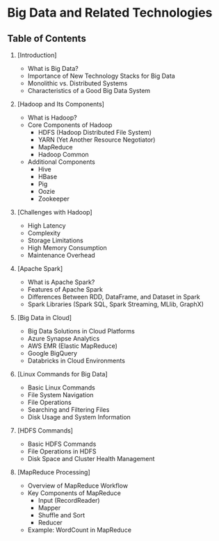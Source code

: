 # Big Data and Related Technologies

## Table of Contents

1. [Introduction]
   - What is Big Data?
   - Importance of New Technology Stacks for Big Data
   - Monolithic vs. Distributed Systems
   - Characteristics of a Good Big Data System

2. [Hadoop and Its Components]
   - What is Hadoop?
   - Core Components of Hadoop
     - HDFS (Hadoop Distributed File System)
     - YARN (Yet Another Resource Negotiator)
     - MapReduce
     - Hadoop Common
   - Additional Components
     - Hive
     - HBase
     - Pig
     - Oozie
     - Zookeeper

3. [Challenges with Hadoop]
   - High Latency
   - Complexity
   - Storage Limitations
   - High Memory Consumption
   - Maintenance Overhead

4. [Apache Spark]
   - What is Apache Spark?
   - Features of Apache Spark
   - Differences Between RDD, DataFrame, and Dataset in Spark
   - Spark Libraries (Spark SQL, Spark Streaming, MLlib, GraphX)

5. [Big Data in Cloud]
   - Big Data Solutions in Cloud Platforms
   - Azure Synapse Analytics
   - AWS EMR (Elastic MapReduce)
   - Google BigQuery
   - Databricks in Cloud Environments

6. [Linux Commands for Big Data]
   - Basic Linux Commands
   - File System Navigation
   - File Operations
   - Searching and Filtering Files
   - Disk Usage and System Information

7. [HDFS Commands]
   - Basic HDFS Commands
   - File Operations in HDFS
   - Disk Space and Cluster Health Management
     
8. [MapReduce Processing]
   - Overview of MapReduce Workflow
   - Key Components of MapReduce
     - Input (RecordReader)
     - Mapper
     - Shuffle and Sort
     - Reducer
   - Example: WordCount in MapReduce



